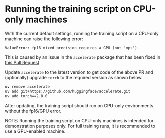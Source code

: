 # Running the training script on CPU-only machines

With the current default settings, running the training script on a CPU-only machine can raise the following error:

```text
ValueError: fp16 mixed precision requires a GPU (not 'mps').
```

This is caused by an issue in the `accelerate` package that has been fixed in [this Pull Request](https://github.com/huggingface/accelerate/pull/3373)

Update `accelerate` to the latest version to get code of the above PR and (optionally) upgrade `torch` to the required version as shown below.

```bash
uv remove accelerate
uv add git+https://github.com/huggingface/accelerate.git
uv add torch==2.8.0
```

After updating, the training script should run on CPU-only environments without the fp16/GPU error.

NOTE: Running the training script on CPU-only machines is intended for demonstration purposes only. For full training runs, it is recommended to use a GPU-enabled machine.
